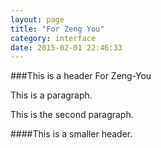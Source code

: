 ```yaml
---
layout: page
title: "For Zeng You"
category: interface
date: 2015-02-01 22:46:33
---
```


###This is a header For Zeng-You

This is a paragraph.  

This is the second paragraph.  

####This is a smaller header.
